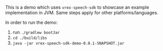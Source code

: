 This is a demo which uses `vrex-speech-sdk` to showcase an example implementation in JVM. Same steps apply for other platforms/languages.

In order to run the demo:
1. run `./gradlew bootJar`
2. `cd ./build/libs`
3. `java -jar vrex-speech-sdk-demo-0.0.1-SNAPSHOT.jar`